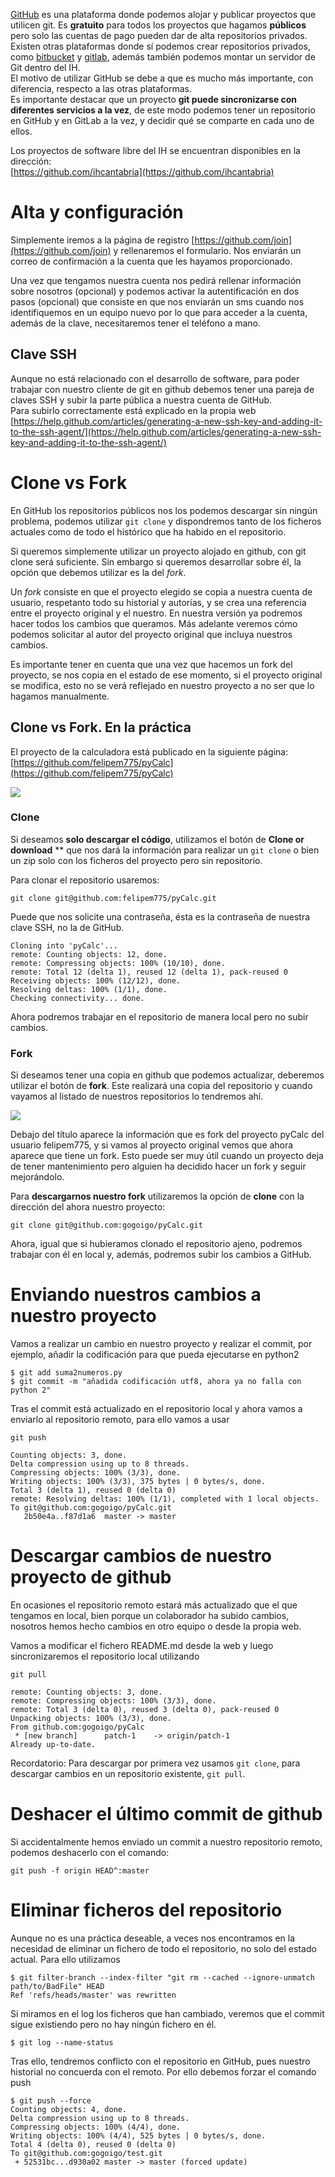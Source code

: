 [GitHub](https://github.com/) es una plataforma donde podemos alojar y publicar proyectos que utilicen git. Es **gratuito** para todos los proyectos que hagamos **públicos** pero solo las cuentas de pago pueden dar de alta repositorios privados.  
Existen otras plataformas donde sí podemos crear repositorios privados, como [bitbucket](https://bitbucket.org/) y [gitlab](https://about.gitlab.com/gitlab-com/), además también podemos montar un servidor de Git dentro del IH.   
El motivo de utilizar GitHub se debe a que es mucho más importante, con diferencia, respecto a las otras plataformas.  
Es importante destacar que un proyecto **git puede sincronizarse con diferentes servicios a la vez**, de este modo podemos tener un repositorio en GitHub y en GitLab a la vez, y decidir qué se comparte en cada uno de ellos.

Los proyectos de software libre del IH se encuentran disponibles en la dirección:  
[https://github.com/ihcantabria](https://github.com/ihcantabria)


# Alta y configuración

Simplemente iremos a la página de registro [https://github.com/join](https://github.com/join) y rellenaremos el formulario. Nos enviarán un correo de confirmación a la cuenta que les hayamos proporcionado.

Una vez que tengamos nuestra cuenta nos pedirá rellenar información sobre nosotros \(opcional\) y podemos activar la autentificación en dos pasos \(opcional\) que consiste en que nos enviarán un sms cuando nos identifiquemos en un equipo nuevo por lo que para acceder a la cuenta,  además de la clave, necesitaremos tener el teléfono a mano.

## Clave SSH

Aunque no está relacionado con el desarrollo de software, para poder trabajar con nuestro cliente de git en github debemos tener una pareja de claves SSH y subir la parte pública a nuestra cuenta de GitHub.  
Para subirlo correctamente está explicado en la propia web [https://help.github.com/articles/generating-a-new-ssh-key-and-adding-it-to-the-ssh-agent/](https://help.github.com/articles/generating-a-new-ssh-key-and-adding-it-to-the-ssh-agent/)

# Clone vs Fork

En GitHub los repositorios públicos nos los podemos descargar sin ningún problema, podemos utilizar `git clone` y dispondremos tanto de los ficheros actuales como de todo el histórico que ha habido en el repositorio.

Si queremos simplemente utilizar un proyecto alojado en github, con git clone será suficiente. Sin embargo si queremos desarrollar sobre él, la opción que debemos utilizar es la del _fork_.

Un _fork_ consiste en que el proyecto elegido se copia a nuestra cuenta de usuario, respetanto todo su historial y autorías, y se crea una referencia entre el proyecto original y el nuestro. En nuestra versión ya podremos hacer todos los cambios que queramos. Más adelante veremos cómo podemos solicitar al autor del proyecto original que incluya nuestros cambios.

Es importante tener en cuenta que una vez que hacemos un fork del proyecto, se nos copia en el estado de ese momento, si el proyecto original se modifica, esto no se verá reflejado en nuestro proyecto a no ser que lo hagamos manualmente.

## Clone vs Fork. En la práctica

El proyecto de la calculadora está publicado en la siguiente página: [https://github.com/felipem775/pyCalc](https://github.com/felipem775/pyCalc)

![](/assets/felipem775-pyCalc.png)

### Clone
Si deseamos **solo descargar el código**, utilizamos el botón de **Clone or download**
** que nos dará la información para realizar un `git clone` o bien un zip solo con los ficheros del proyecto pero sin repositorio.

Para clonar el repositorio usaremos:

    git clone git@github.com:felipem775/pyCalc.git

Puede que nos solicite una contraseña, ésta es la contraseña de nuestra clave SSH, no la de GitHub.

```
Cloning into 'pyCalc'...
remote: Counting objects: 12, done.
remote: Compressing objects: 100% (10/10), done.
remote: Total 12 (delta 1), reused 12 (delta 1), pack-reused 0
Receiving objects: 100% (12/12), done.
Resolving deltas: 100% (1/1), done.
Checking connectivity... done.
```

Ahora podremos trabajar en el repositorio de manera local pero no subir cambios.

### Fork
Si deseamos tener una copia en github que podemos actualizar, deberemos utilizar el botón de **fork**.
Este realizará una copia del repositorio y cuando vayamos al listado de nuestros repositorios lo tendremos ahí.

![](/assets/gogoigo-pyCalc.png)

Debajo del título aparece la información que es fork del proyecto pyCalc del usuario felipem775, y si vamos al proyecto original vemos que ahora aparece que tiene un fork. Esto puede ser muy útil cuando un proyecto deja de tener mantenimiento pero alguien ha decidido hacer un fork y seguir mejorándolo.

Para **descargarnos nuestro fork** utilizaremos la opción de **clone** con la dirección del ahora nuestro proyecto:

    git clone git@github.com:gogoigo/pyCalc.git

Ahora, igual que si hubieramos clonado el repositorio ajeno, podremos trabajar con él en local y, además, podremos subir los cambios a GitHub.

# Enviando nuestros cambios a nuestro proyecto
Vamos a realizar un cambio en nuestro proyecto y realizar el commit, por ejemplo, añadir la codificación para que pueda ejecutarse en python2

    $ git add suma2numeros.py
    $ git commit -m "añadida codificación utf8, ahora ya no falla con python 2"

Tras el commit está actualizado en el repositorio local y ahora vamos a enviarlo al repositorio remoto, para ello vamos a usar

    git push

```
Counting objects: 3, done.
Delta compression using up to 8 threads.
Compressing objects: 100% (3/3), done.
Writing objects: 100% (3/3), 375 bytes | 0 bytes/s, done.
Total 3 (delta 1), reused 0 (delta 0)
remote: Resolving deltas: 100% (1/1), completed with 1 local objects.
To git@github.com:gogoigo/pyCalc.git
   2b50e4a..f87d1a6  master -> master
```

# Descargar cambios de nuestro proyecto de github
En ocasiones el repositorio remoto estará más actualizado que el que tengamos en local, bien porque un colaborador ha subido cambios, nosotros hemos hecho cambios en otro equipo o desde la propia web.

Vamos a modificar el fichero README.md desde la web y luego sincronizaremos el repositorio local utilizando

    git pull

```    
remote: Counting objects: 3, done.
remote: Compressing objects: 100% (3/3), done.
remote: Total 3 (delta 0), reused 3 (delta 0), pack-reused 0
Unpacking objects: 100% (3/3), done.
From github.com:gogoigo/pyCalc
 * [new branch]      patch-1    -> origin/patch-1
Already up-to-date.
```

Recordatorio: Para descargar por primera vez usamos `git clone`, para descargar cambios en un repositorio existente, `git pull`.

# Deshacer el último commit de github
Si accidentalmente hemos enviado un commit a nuestro repositorio remoto, podemos deshacerlo con el comando:

    git push -f origin HEAD^:master

# Eliminar ficheros del repositorio
Aunque no es una práctica deseable, a veces nos encontramos en la necesidad de eliminar un fichero de todo el repositorio, no solo del estado actual. Para ello utilizamos

    $ git filter-branch --index-filter "git rm --cached --ignore-unmatch path/to/BadFile" HEAD
    Ref 'refs/heads/master' was rewritten

Si miramos en el log los ficheros que han cambiado, veremos que el commit sigue existiendo pero no hay ningún fichero en él.

    $ git log --name-status


Tras ello, tendremos conflicto con el repositorio en GitHub, pues nuestro historial no concuerda con el remoto. Por ello debemos forzar el comando push

    $ git push --force
    Counting objects: 4, done.
    Delta compression using up to 8 threads.
    Compressing objects: 100% (4/4), done.
    Writing objects: 100% (4/4), 525 bytes | 0 bytes/s, done.
    Total 4 (delta 0), reused 0 (delta 0)
    To git@github.com:gogoigo/test.git
     + 52531bc...d930a02 master -> master (forced update)
